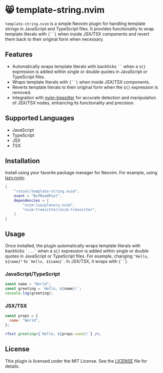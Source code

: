 # 😸 template-string.nvim

`template-string.nvim` is a simple Neovim plugin for handling template strings in JavaScript and TypeScript files. It provides functionality to wrap template literals with `{``}` when inside JSX/TSX components and revert them back to their original form when necessary.

## Features

- Automatically wraps template literals with backticks ``` `` ``` when a `${}` expression is added within single or double quotes in JavaScript or TypeScript files.
- Wraps template literals with `{``}` when inside JSX/TSX components.
- Reverts template literals to their original form when the `${}` expression is removed.
- Integration with [nvim-treesitter](https://github.com/nvim-treesitter/nvim-treesitter) for accurate detection and manipulation of JSX/TSX nodes, enhancing its functionality and precision.

## Supported Languages

- JavaScript
- TypeScript
- JSX
- TSX

## Installation

Install using your favorite package manager for Neovim. For example, using [lazy.nvim](https://github.com/folke/lazy.nvim):

```lua
{
    "rxtsel/template-string.nvim",
    event = "BufReadPost",
    dependencies = {
        "nvim-lua/plenary.nvim",
        "nvim-treesitter/nvim-treesitter",
    }
}
```

## Usage

Once installed, the plugin automatically wraps template literals with backticks `` `...` `` when a `${}` expression is added within single or double quotes in JavaScript or TypeScript files. For example, changing `"Hello, ${name}"` to `` `Hello, ${name}` ``. In JSX/TSX, it wraps with `{``}`.

### JavaScript/TypeScript

```javascript
const name = "World";
const greeting = `Hello, ${name}!`;
console.log(greeting);
```

### JSX/TSX

```jsx
const props = {
  name: "World",
};

<Test greeting={`Hello, ${props.name}!`} />;
```

## License

This plugin is licensed under the MIT License. See the [LICENSE](LICENSE) file for details.
